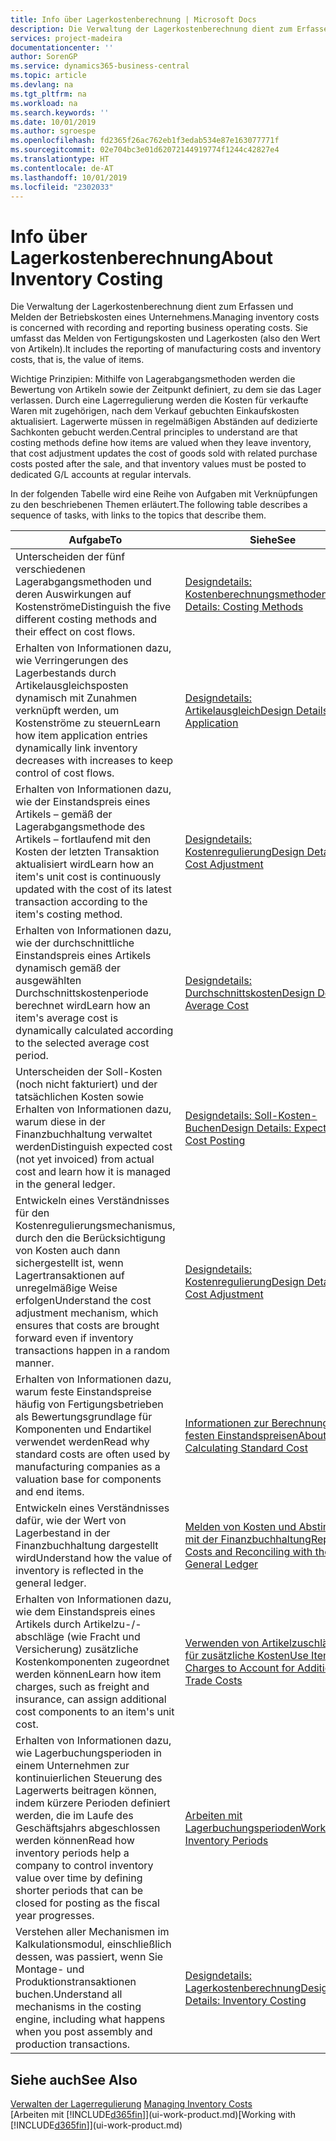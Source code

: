 ```yaml
---
title: Info über Lagerkostenberechnung | Microsoft Docs
description: Die Verwaltung der Lagerkostenberechnung dient zum Erfassen und Melden der Betriebskosten eines Unternehmens. Sie umfasst das Melden von Fertigungskosten und Lagerkosten (also den Wert von Artikeln).
services: project-madeira
documentationcenter: ''
author: SorenGP
ms.service: dynamics365-business-central
ms.topic: article
ms.devlang: na
ms.tgt_pltfrm: na
ms.workload: na
ms.search.keywords: ''
ms.date: 10/01/2019
ms.author: sgroespe
ms.openlocfilehash: fd2365f26ac762eb1f3edab534e87e163077771f
ms.sourcegitcommit: 02e704bc3e01d62072144919774f1244c42827e4
ms.translationtype: HT
ms.contentlocale: de-AT
ms.lasthandoff: 10/01/2019
ms.locfileid: "2302033"
---
```

# <a name="about-inventory-costing"></a><span data-ttu-id="09807-104">Info über Lagerkostenberechnung</span><span class="sxs-lookup"><span data-stu-id="09807-104">About Inventory Costing</span></span>
<span data-ttu-id="09807-105">Die Verwaltung der Lagerkostenberechnung dient zum Erfassen und Melden der Betriebskosten eines Unternehmens.</span><span class="sxs-lookup"><span data-stu-id="09807-105">Managing inventory costs is concerned with recording and reporting business operating costs.</span></span> <span data-ttu-id="09807-106">Sie umfasst das Melden von Fertigungskosten und Lagerkosten (also den Wert von Artikeln).</span><span class="sxs-lookup"><span data-stu-id="09807-106">It includes the reporting of manufacturing costs and inventory costs, that is, the value of items.</span></span>  

 <span data-ttu-id="09807-107">Wichtige Prinzipien: Mithilfe von Lagerabgangsmethoden werden die Bewertung von Artikeln sowie der Zeitpunkt definiert, zu dem sie das Lager verlassen. Durch eine Lagerregulierung werden die Kosten für verkaufte Waren mit zugehörigen, nach dem Verkauf gebuchten Einkaufskosten aktualisiert. Lagerwerte müssen in regelmäßigen Abständen auf dedizierte Sachkonten gebucht werden.</span><span class="sxs-lookup"><span data-stu-id="09807-107">Central principles to understand are that costing methods define how items are valued when they leave inventory, that cost adjustment updates the cost of goods sold with related purchase costs posted after the sale, and that inventory values must be posted to dedicated G/L accounts at regular intervals.</span></span>  

 <span data-ttu-id="09807-108">In der folgenden Tabelle wird eine Reihe von Aufgaben mit Verknüpfungen zu den beschriebenen Themen erläutert.</span><span class="sxs-lookup"><span data-stu-id="09807-108">The following table describes a sequence of tasks, with links to the topics that describe them.</span></span>   

|<span data-ttu-id="09807-109">**Aufgabe**</span><span class="sxs-lookup"><span data-stu-id="09807-109">**To**</span></span>|<span data-ttu-id="09807-110">**Siehe**</span><span class="sxs-lookup"><span data-stu-id="09807-110">**See**</span></span>|  
|------------|-------------|  
|<span data-ttu-id="09807-111">Unterscheiden der fünf verschiedenen Lagerabgangsmethoden und deren Auswirkungen auf Kostenströme</span><span class="sxs-lookup"><span data-stu-id="09807-111">Distinguish the five different costing methods and their effect on cost flows.</span></span>|[<span data-ttu-id="09807-112">Designdetails: Kostenberechnungsmethoden</span><span class="sxs-lookup"><span data-stu-id="09807-112">Design Details: Costing Methods</span></span>](design-details-costing-methods.md)|  
|<span data-ttu-id="09807-113">Erhalten von Informationen dazu, wie Verringerungen des Lagerbestands durch Artikelausgleichsposten dynamisch mit Zunahmen verknüpft werden, um Kostenströme zu steuern</span><span class="sxs-lookup"><span data-stu-id="09807-113">Learn how item application entries dynamically link inventory decreases with increases to keep control of cost flows.</span></span>|[<span data-ttu-id="09807-114">Designdetails: Artikelausgleich</span><span class="sxs-lookup"><span data-stu-id="09807-114">Design Details: Item Application</span></span>](design-details-item-application.md)|  
|<span data-ttu-id="09807-115">Erhalten von Informationen dazu, wie der Einstandspreis eines Artikels – gemäß der Lagerabgangsmethode des Artikels – fortlaufend mit den Kosten der letzten Transaktion aktualisiert wird</span><span class="sxs-lookup"><span data-stu-id="09807-115">Learn how an item's unit cost is continuously updated with the cost of its latest transaction according to the item's costing method.</span></span>|[<span data-ttu-id="09807-116">Designdetails: Kostenregulierung</span><span class="sxs-lookup"><span data-stu-id="09807-116">Design Details: Cost Adjustment</span></span>](design-details-cost-adjustment.md)|  
|<span data-ttu-id="09807-117">Erhalten von Informationen dazu, wie der durchschnittliche Einstandspreis eines Artikels dynamisch gemäß der ausgewählten Durchschnittskostenperiode berechnet wird</span><span class="sxs-lookup"><span data-stu-id="09807-117">Learn how an item's average cost is dynamically calculated according to the selected average cost period.</span></span>|[<span data-ttu-id="09807-118">Designdetails: Durchschnittskosten</span><span class="sxs-lookup"><span data-stu-id="09807-118">Design Details: Average Cost</span></span>](design-details-average-cost.md)|  
|<span data-ttu-id="09807-119">Unterscheiden der Soll-Kosten (noch nicht fakturiert) und der tatsächlichen Kosten sowie Erhalten von Informationen dazu, warum diese in der Finanzbuchhaltung verwaltet werden</span><span class="sxs-lookup"><span data-stu-id="09807-119">Distinguish expected cost (not yet invoiced) from actual cost and learn how it is managed in the general ledger.</span></span>|[<span data-ttu-id="09807-120">Designdetails: Soll-Kosten-Buchen</span><span class="sxs-lookup"><span data-stu-id="09807-120">Design Details: Expected Cost Posting</span></span>](design-details-expected-cost-posting.md)|  
|<span data-ttu-id="09807-121">Entwickeln eines Verständnisses für den Kostenregulierungsmechanismus, durch den die Berücksichtigung von Kosten auch dann sichergestellt ist, wenn Lagertransaktionen auf unregelmäßige Weise erfolgen</span><span class="sxs-lookup"><span data-stu-id="09807-121">Understand the cost adjustment mechanism, which ensures that costs are brought forward even if inventory transactions happen in a random manner.</span></span>|[<span data-ttu-id="09807-122">Designdetails: Kostenregulierung</span><span class="sxs-lookup"><span data-stu-id="09807-122">Design Details: Cost Adjustment</span></span>](design-details-cost-adjustment.md)|  
|<span data-ttu-id="09807-123">Erhalten von Informationen dazu, warum feste Einstandspreise häufig von Fertigungsbetrieben als Bewertungsgrundlage für Komponenten und Endartikel verwendet werden</span><span class="sxs-lookup"><span data-stu-id="09807-123">Read why standard costs are often used by manufacturing companies as a valuation base for components and end items.</span></span>|[<span data-ttu-id="09807-124">Informationen zur Berechnung von festen Einstandspreisen</span><span class="sxs-lookup"><span data-stu-id="09807-124">About Calculating Standard Cost</span></span>](finance-about-calculating-standard-cost.md)|  
|<span data-ttu-id="09807-125">Entwickeln eines Verständnisses dafür, wie der Wert von Lagerbestand in der Finanzbuchhaltung dargestellt wird</span><span class="sxs-lookup"><span data-stu-id="09807-125">Understand how the value of inventory is reflected in the general ledger.</span></span>|[<span data-ttu-id="09807-126">Melden von Kosten und Abstimmen mit der Finanzbuchhaltung</span><span class="sxs-lookup"><span data-stu-id="09807-126">Reporting Costs and Reconciling with the General Ledger</span></span>](finance-report-costs-and-reconcile-with-the-general-ledger.md)|  
|<span data-ttu-id="09807-127">Erhalten von Informationen dazu, wie dem Einstandspreis eines Artikels durch Artikelzu-/-abschläge (wie Fracht und Versicherung) zusätzliche Kostenkomponenten zugeordnet werden können</span><span class="sxs-lookup"><span data-stu-id="09807-127">Learn how item charges, such as freight and insurance, can assign additional cost components to an item's unit cost.</span></span>|[<span data-ttu-id="09807-128">Verwenden von Artikelzuschlägen für zusätzliche Kosten</span><span class="sxs-lookup"><span data-stu-id="09807-128">Use Item Charges to Account for Additional Trade Costs</span></span>](payables-how-assign-item-charges.md)|  
|<span data-ttu-id="09807-129">Erhalten von Informationen dazu, wie Lagerbuchungsperioden in einem Unternehmen zur kontinuierlichen Steuerung des Lagerwerts beitragen können, indem kürzere Perioden definiert werden, die im Laufe des Geschäftsjahrs abgeschlossen werden können</span><span class="sxs-lookup"><span data-stu-id="09807-129">Read how inventory periods help a company to control inventory value over time by defining shorter periods that can be closed for posting as the fiscal year progresses.</span></span>|[<span data-ttu-id="09807-130">Arbeiten mit Lagerbuchungsperioden</span><span class="sxs-lookup"><span data-stu-id="09807-130">Work with Inventory Periods</span></span>](finance-how-to-work-with-inventory-periods.md)|  
|<span data-ttu-id="09807-131">Verstehen aller Mechanismen im Kalkulationsmodul, einschließlich dessen, was passiert, wenn Sie Montage- und Produktionstransaktionen buchen.</span><span class="sxs-lookup"><span data-stu-id="09807-131">Understand all mechanisms in the costing engine, including what happens when you post assembly and production transactions.</span></span>|[<span data-ttu-id="09807-132">Designdetails: Lagerkostenberechnung</span><span class="sxs-lookup"><span data-stu-id="09807-132">Design Details: Inventory Costing</span></span>](design-details-inventory-costing.md)|

## <a name="see-also"></a><span data-ttu-id="09807-133">Siehe auch</span><span class="sxs-lookup"><span data-stu-id="09807-133">See Also</span></span>
<span data-ttu-id="09807-134">[Verwalten der Lagerregulierung](finance-manage-inventory-costs.md)  </span><span class="sxs-lookup"><span data-stu-id="09807-134">[Managing Inventory Costs](finance-manage-inventory-costs.md)  </span></span>  
<span data-ttu-id="09807-135">[Arbeiten mit [!INCLUDE[d365fin](includes/d365fin_md.md)]](ui-work-product.md)</span><span class="sxs-lookup"><span data-stu-id="09807-135">[Working with [!INCLUDE[d365fin](includes/d365fin_md.md)]](ui-work-product.md)</span></span>
